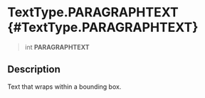 TextType.PARAGRAPHTEXT {#TextType.PARAGRAPHTEXT}
======================

> int **PARAGRAPHTEXT**

Description
-----------

Text that wraps within a bounding box.
